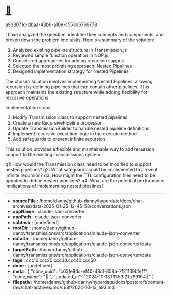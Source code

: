 # [💬 ](https://claude.ai/chat/c63fe8dc-ef40-43c1-858a-7f21169bfeff)

a933071d-dbaa-43b6-a10e-c553d6769778

 I have analyzed the question, identified key concepts and components, and broken down the problem into tasks. Here's a summary of the solution:

1. Analyzed existing pipeline structure in Transmission.js
2. Reviewed simple function operation in NOP.js
3. Considered approaches for adding recursion support
4. Selected the most promising approach: Nested Pipelines
5. Designed implementation strategy for Nested Pipelines

The chosen solution involves implementing Nested Pipelines, allowing recursion by defining pipelines that can contain other pipelines. This approach maintains the existing structure while adding flexibility for recursive operations.

Implementation steps:
1. Modify Transmission class to support nested pipelines
2. Create a new RecursivePipeline processor
3. Update TransmissionBuilder to handle nested pipeline definitions
4. Implement recursive execution logic in the execute method
5. Add safeguards to prevent infinite recursion

This solution provides a flexible and maintainable way to add recursion support to the existing Transmissions system.

q1: How would the Transmission class need to be modified to support nested pipelines?
q2: What safeguards could be implemented to prevent infinite recursion?
q3: How might the TTL configuration files need to be updated to define nested pipelines?
q4: What are the potential performance implications of implementing nested pipelines?

---

* **sourceFile** : /home/danny/github-danny/hyperdata/docs/chat-archives/data-2025-01-25-12-45-58/conversations.json
* **appName** : claude-json-converter
* **appPath** : claude-json-converter
* **subtask** : [undefined]
* **rootDir** : /home/danny/github-danny/transmissions/src/applications/claude-json-converter
* **dataDir** : /home/danny/github-danny/transmissions/src/applications/claude-json-converter/data
* **targetPath** : /home/danny/github-danny/transmissions/src/applications/claude-json-converter/data
* **tags** : ccc10.ccc20.ccc30.ccc40.ccc50
* **done** : [undefined]
* **meta** : {
  "conv_uuid": "c63fe8dc-ef40-43c1-858a-7f21169bfeff",
  "conv_name": "💬 ",
  "updated_at": "2024-10-13T11:53:21.799194Z"
}
* **filepath** : /home/danny/github-danny/hyperdata/docs/postcraft/content-raw/chat-archives/md/c63f/2024-10-13_a93.md